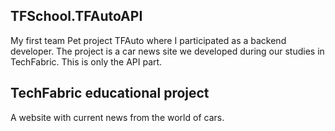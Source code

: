## TFSchool.TFAutoAPI

My first team Pet project TFAuto where I participated as a backend developer. 
The project is a car news site we developed during our studies in TechFabric. 
This is only the API part.

## TechFabric educational project

A website with current news from the world of cars.
